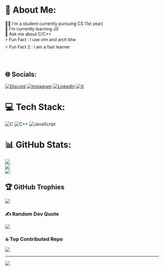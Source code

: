 # 💫 About Me:
🧑‍🎓 I'm a student currently pursuing CS (1st year)<br>📘  I'm currently learning JS<br>💬 Ask me about C/C++<br>⚡ Fun Fact : I use vim and arch btw<br>⚡ Fun Fact 2 : I am a fast learner<br> <br><br>


## 🌐 Socials:
[![Discord](https://img.shields.io/badge/Discord-%237289DA.svg?logo=discord&logoColor=white)](https://discord.com/users/897138227570442240) [![Instagram](https://img.shields.io/badge/Instagram-%23E4405F.svg?logo=Instagram&logoColor=white)](https://instagram.com/just_multiply) [![LinkedIn](https://img.shields.io/badge/LinkedIn-%230077B5.svg?logo=linkedin&logoColor=white)](https://linkedin.com/in/just-multiply) [![X](https://img.shields.io/badge/X-black.svg?logo=X&logoColor=white)](https://x.com/just_multiply) 

# 💻 Tech Stack:
![C](https://img.shields.io/badge/c-%2300599C.svg?style=for-the-badge&logo=c&logoColor=white) ![C++](https://img.shields.io/badge/c++-%2300599C.svg?style=for-the-badge&logo=c%2B%2B&logoColor=white) ![JavaScript](https://img.shields.io/badge/javascript-%23323330.svg?style=for-the-badge&logo=javascript&logoColor=%23F7DF1E)
# 📊 GitHub Stats:
![](https://github-readme-stats.vercel.app/api?username=justmultiply&theme=tokyonight&hide_border=true&include_all_commits=true&count_private=true)<br/>
![](https://github-readme-streak-stats.herokuapp.com/?user=justmultiply&theme=tokyonight&hide_border=true)<br/>
![](https://github-readme-stats.vercel.app/api/top-langs/?username=justmultiply&theme=tokyonight&hide_border=true&include_all_commits=true&count_private=true&layout=compact)

## 🏆 GitHub Trophies
![](https://github-profile-trophy.vercel.app/?username=justmultiply&theme=tokyonight&no-frame=true&no-bg=false&margin-w=4)

### ✍️ Random Dev Quote
![](https://quotes-github-readme.vercel.app/api?type=horizontal&theme=tokyonight)

### 🔝 Top Contributed Repo
![](https://github-contributor-stats.vercel.app/api?username=justmultiply&limit=5&theme=tokyonight&combine_all_yearly_contributions=true)

---
[![](https://visitcount.itsvg.in/api?id=justmultiply&icon=1&color=0)](https://visitcount.itsvg.in)

<!-- Proudly created with GPRM ( https://gprm.itsvg.in ) -->
